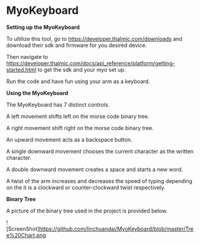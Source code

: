 # MyoKeyboard

<b>Setting up the MyoKeyboard</b>

To ultilize this tool, go to https://developer.thalmic.com/downloads and download their sdk and firmware for you desired device. 

Then navigate to https://developer.thalmic.com/docs/api_reference/platform/getting-started.html to get the sdk and your myo set up. 

Run the code and have fun using your arm as a keyboard.


<b>Using the MyoKeyboard</b>

The MyoKeyboard has 7 distinct controls.

A left movement shifts left on the morse code binary tree.

A right movement shift right on the morse code binary tree. 

An upward movement acts as a backspace button.

A single downward movement chooses the current character as the written character.

A double downward movement creates a space and starts a new word.

A twist of the arm increases and decreases the speed of typing depending on the it is a clockward or counter-clockward twist respectively. 

<b>Binary Tree</b>

A picture of the binary tree used in the project is provided below.

![ScreenShot]https://github.com/linchuandai/MyoKeyboard/blob/master/Tree%20Chart.png
